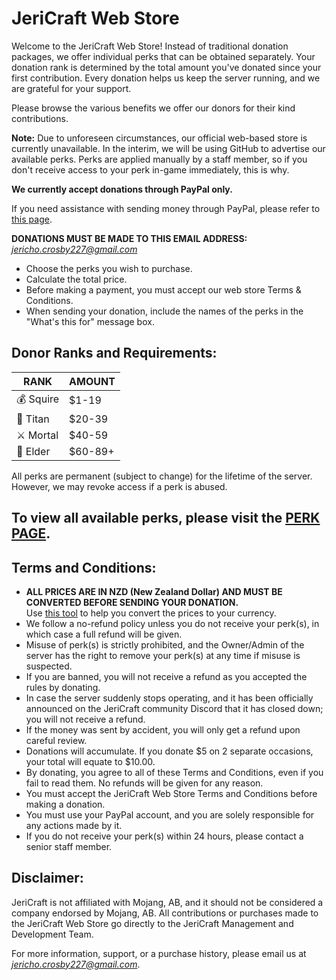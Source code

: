# JeriCraft Web Store

Welcome to the JeriCraft Web Store! Instead of traditional donation packages, we offer individual perks that can be
obtained separately. Your donation rank is determined by the total amount you've donated since your first contribution.
Every donation helps us keep the server running, and we are grateful for your support.

Please browse the various benefits we offer our donors for their kind contributions.

**Note:** Due to unforeseen circumstances, our official web-based store is currently unavailable. In the interim, we
will be using GitHub to advertise our available perks. Perks are applied manually by a staff member, so if you don't
receive access to your perk in-game immediately, this is why.

**We currently accept donations through PayPal only.**

If you need assistance with sending money through PayPal, please refer
to [this page](https://www.paypal.com/hk/cshelp/article/how-do-i-send-payments-help293).

**DONATIONS MUST BE MADE TO THIS EMAIL ADDRESS:**<br>
*jericho.crosby227@gmail.com*

- Choose the perks you wish to purchase.
- Calculate the total price.
- Before making a payment, you must accept our web store Terms & Conditions.
- When sending your donation, include the names of the perks in the "What's this for" message box.

## Donor Ranks and Requirements:

| RANK      | AMOUNT  |
|-----------|---------|
| 💰 Squire | $1-19   |
| 🔱 Titan  | $20-39  |
| ⚔️ Mortal | $40-59  |
| 💎 Elder  | $60-89+ |

All perks are permanent (subject to change) for the lifetime of the server. However, we may revoke access if a perk is
abused.

## To view all available perks, please visit the [PERK PAGE](https://github.com/Chalwk/JeriCraftDocs/blob/main/docs/webstore/perks.md).

## Terms and Conditions:

- **ALL PRICES ARE IN NZD (New Zealand Dollar) AND MUST BE CONVERTED BEFORE SENDING YOUR DONATION.**<br>
  Use [this tool](https://www.ofx.com/en-nz/currency-converter/) to help you convert the prices to your currency.
- We follow a no-refund policy unless you do not receive your perk(s), in which case a full refund will be given.
- Misuse of perk(s) is strictly prohibited, and the Owner/Admin of the server has the right to remove your perk(s) at
  any time if misuse is suspected.
- If you are banned, you will not receive a refund as you accepted the rules by donating.
- In case the server suddenly stops operating, and it has been officially announced on the JeriCraft community Discord
  that it has closed down; you will not receive a refund.
- If the money was sent by accident, you will only get a refund upon careful review.
- Donations will accumulate. If you donate $5 on 2 separate occasions, your total will equate to $10.00.
- By donating, you agree to all of these Terms and Conditions, even if you fail to read them. No refunds will be given
  for any reason.
- You must accept the JeriCraft Web Store Terms and Conditions before making a donation.
- You must use your PayPal account, and you are solely responsible for any actions made by it.
- If you do not receive your perk(s) within 24 hours, please contact a senior staff member.

## Disclaimer:

JeriCraft is not affiliated with Mojang, AB, and it should not be considered a company endorsed by Mojang, AB. All
contributions or purchases made to the JeriCraft Web Store go directly to the JeriCraft Management and Development Team.

For more information, support, or a purchase history, please email us at *jericho.crosby227@gmail.com*.